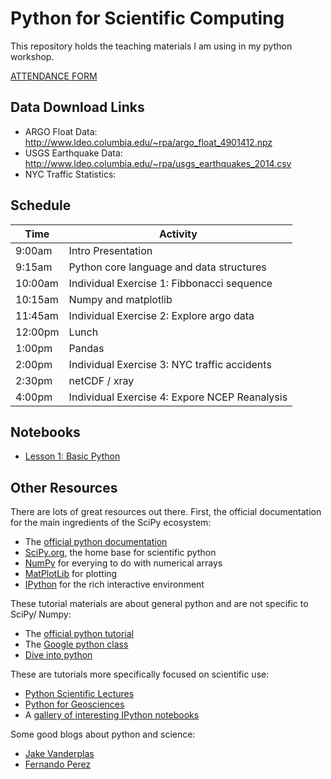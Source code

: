 # Python for Scientific Computing #

This repository holds the teaching materials I am using in my python workshop.

[ATTENDANCE FORM](http://goo.gl/forms/r4FBhDrTFP)

## Data Download Links ##

* ARGO Float Data: http://www.ldeo.columbia.edu/~rpa/argo_float_4901412.npz
* USGS Earthquake Data: http://www.ldeo.columbia.edu/~rpa/usgs_earthquakes_2014.csv
* NYC Traffic Statistics:

## Schedule ##

Time   | Activity 
------ | --------
9:00am | Intro Presentation
9:15am | Python core language and data structures
10:00am | Individual Exercise 1: Fibbonacci sequence
10:15am | Numpy and matplotlib
11:45am | Individual Exercise 2: Explore argo data
12:00pm | Lunch
1:00pm | Pandas
2:00pm | Individual Exercise 3: NYC traffic accidents
2:30pm | netCDF / xray
4:00pm | Individual Exercise 4: Expore NCEP Reanalysis

## Notebooks ##

* [Lesson 1: Basic Python](http://nbviewer.ipython.org/github/rabernat/python_teaching/blob/py34/one_day_workshop/01_core_python.ipynb) 

## Other Resources ##

There are lots of great resources out there. First, the official documentation for the main ingredients of the SciPy ecosystem:
* The [official python documentation](https://www.python.org/doc/)
* [SciPy.org](http://www.scipy.org/), the home base for scientific python
* [NumPy](http://www.numpy.org/) for everying to do with numerical arrays
* [MatPlotLib](http://matplotlib.org/) for plotting
* [IPython](http://ipython.org/) for the rich interactive environment

These tutorial materials are about general python and are not specific to SciPy/ Numpy:
* The [official python tutorial](https://docs.python.org/2/tutorial/)
* The [Google python class](https://developers.google.com/edu/python/)
* [Dive into python](http://www.diveintopython.net/toc/index.html)

These are tutorials more specifically focused on scientific use:
* [Python Scientific Lectures](http://scipy-lectures.github.io/)
* [Python for Geosciences](https://github.com/koldunovn/python_for_geosciences)
* A [gallery of interesting IPython notebooks](https://github.com/ipython/ipython/wiki/A-gallery-of-interesting-IPython-Notebooks)

Some good blogs about python and science:
* [Jake Vanderplas](http://jakevdp.github.io/)
* [Fernando Perez](http://blog.fperez.org/)


